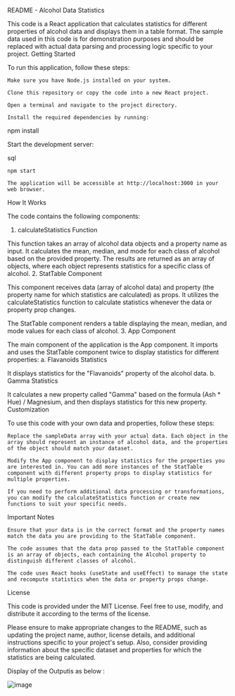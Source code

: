 README - Alcohol Data Statistics

This code is a React application that calculates statistics for different properties of alcohol data and displays them in a table format. The sample data used in this code is for demonstration purposes and should be replaced with actual data parsing and processing logic specific to your project.
Getting Started

To run this application, follow these steps:

    Make sure you have Node.js installed on your system.

    Clone this repository or copy the code into a new React project.

    Open a terminal and navigate to the project directory.

    Install the required dependencies by running:

npm install

Start the development server:

sql

    npm start

    The application will be accessible at http://localhost:3000 in your web browser.

How It Works

The code contains the following components:

1. calculateStatistics Function

This function takes an array of alcohol data objects and a property name as input. It calculates the mean, median, and mode for each class of alcohol based on the provided property. The results are returned as an array of objects, where each object represents statistics for a specific class of alcohol. 2. StatTable Component

This component receives data (array of alcohol data) and property (the property name for which statistics are calculated) as props. It utilizes the calculateStatistics function to calculate statistics whenever the data or property prop changes.

The StatTable component renders a table displaying the mean, median, and mode values for each class of alcohol. 3. App Component

The main component of the application is the App component. It imports and uses the StatTable component twice to display statistics for different properties:
a. Flavanoids Statistics

It displays statistics for the "Flavanoids" property of the alcohol data.
b. Gamma Statistics

It calculates a new property called "Gamma" based on the formula (Ash \* Hue) / Magnesium, and then displays statistics for this new property.
Customization

To use this code with your own data and properties, follow these steps:

    Replace the sampleData array with your actual data. Each object in the array should represent an instance of alcohol data, and the properties of the object should match your dataset.

    Modify the App component to display statistics for the properties you are interested in. You can add more instances of the StatTable component with different property props to display statistics for multiple properties.

    If you need to perform additional data processing or transformations, you can modify the calculateStatistics function or create new functions to suit your specific needs.

Important Notes

    Ensure that your data is in the correct format and the property names match the data you are providing to the StatTable component.

    The code assumes that the data prop passed to the StatTable component is an array of objects, each containing the Alcohol property to distinguish different classes of alcohol.

    The code uses React hooks (useState and useEffect) to manage the state and recompute statistics when the data or property props change.

License

This code is provided under the MIT License. Feel free to use, modify, and distribute it according to the terms of the license.

Please ensure to make appropriate changes to the README, such as updating the project name, author, license details, and additional instructions specific to your project's setup. Also, consider providing information about the specific dataset and properties for which the statistics are being calculated.

Display of the Outputis as below :

![image](https://github.com/Chitratech/Data-Visualization-Task-Wine-Data-Set/assets/12885538/6ae2b74d-6a9f-4a7f-b4ed-a307520098e0)

